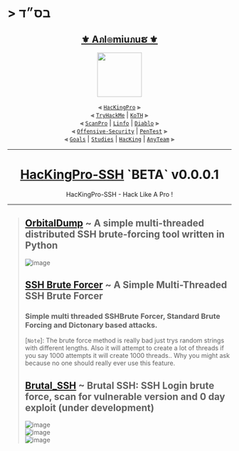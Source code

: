 # > בס״ד
<div align="center">

<h2 align="center"><a href="https://github.com/Anlominus">⚜️ Aภl๏miuภuຮ ⚜️</a></h2>

<img align="center" width="100" src="https://user-images.githubusercontent.com/51442719/172729066-1293d382-4a31-4f03-8c23-ab0ea5f611a0.png">

⫷ [`HacKingPro`](https://github.com/Anlominus/HacKingPro) ⫸
<br>
⫷ [`TryHackMe`](https://github.com/Anlominus/TryHackMe) | [`KoTH`](https://github.com/Anlominus/TryHackMe/tree/main/King%20of%20the%20Hill/KoTH) ⫸ 
<br>
⫷ [`ScanPro`](https://github.com/Anlominus/ScanPro) | [`Linfo`](https://github.com/Anlominus/Linfo) | [`Diablo`](https://github.com/Anlominus/Diablo) ⫸ 
<br>
⫷ [`Offensive-Security`](https://github.com/Anlominus/Offensive-Security) | [`PenTest`](https://github.com/Anlominus/PenTest) ⫸
<br>
⫷ [`Goals`](https://github.com/Anlominus/Goals) | [`Studies`](https://github.com/Anlominus/Studies) | [`HacKing`](https://github.com/Anlominus/HacKing) | [`AnyTeam`](https://github.com/Anlominus/AnyTeam) ⫸
<br>

</div>
  
---


<div align="center">

# [HacKingPro-SSH]([https://github.com/Anlominus/HacKingPro](https://github.com/Anlominus/HacKingPro/tree/main/Menu/05--Password%20HacKing)) `BETA` v0.0.0.1

HacKingPro-SSH - Hack Like A Pro !
</div>

---
> ## [OrbitalDump](https://github.com/k4yt3x/orbitaldump) ~ A simple multi-threaded distributed SSH brute-forcing tool written in Python
> ![image](https://user-images.githubusercontent.com/51442719/174398155-cac6d3c6-79f7-40b7-80fe-871aac11270d.png)
> ## [SSH Brute Forcer](https://github.com/R4stl1n/SSH-Brute-Forcer) ~ A Simple Multi-Threaded SSH Brute Forcer
> ### Simple multi threaded SSHBrute Forcer, Standard Brute Forcing and Dictonary based attacks.
> [`Note`]: The brute force method is really bad just trys random strings with different lengths. Also it will attempt to create a lot of threads if you say 1000 attempts it will create 1000 threads.. Why you might ask because no one should really ever use this feature.
> ## [Brutal_SSH](https://github.com/d3vilbug/Brutal_SSH) ~ Brutal SSH: SSH Login brute force, scan for vulnerable version and 0 day exploit (under development)
> ![image](https://user-images.githubusercontent.com/51442719/174397498-d9cf520f-a42f-4fce-8d25-716d5c83a7bf.png) <br>
> ![image](https://user-images.githubusercontent.com/51442719/174397526-afccf6b2-2166-4605-8135-132439b1801d.png) <br>
> ![image](https://user-images.githubusercontent.com/51442719/174397551-61153cd8-5f0f-4baf-93bb-9d018c345e61.png)


> 




